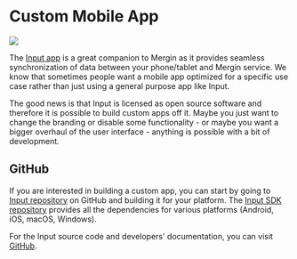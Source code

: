 # Custom Mobile App

![](input.svg)

The [Input app](https://inputapp.io/) is a great companion to Mergin as it 
provides seamless synchronization of data between your phone/tablet and 
Mergin service. We know that sometimes people want a mobile app optimized 
for a specific use case rather than just using a general purpose app like Input.

The good news is that Input is licensed as open source software and therefore 
it is possible to build custom apps off it. Maybe you just want to change the 
branding or disable some functionality - or maybe you want a bigger overhaul 
of the user interface - anything is possible with a bit of development.

## GitHub

If you are interested in building a custom app, you can start by going to 
[Input repository](https://github.com/lutraconsulting/input) on GitHub and 
building it for your platform. 
The [Input SDK repository](https://github.com/lutraconsulting/input-sdk) 
provides all the dependencies for various platforms (Android, iOS, macOS, Windows).

For the Input source code and developers' documentation, you can visit 
[GitHub](https://github.com/lutraconsulting/input).
